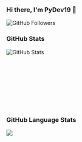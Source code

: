 ### Hi there, I'm PyDev19 👋

![GitHub Followers](https://img.shields.io/github/followers/PyDev19?style=social)

### GitHub Stats
<img align="left" alt="GitHub Stats" src="https://github-readme-stats-hwa9vez0v.vercel.app/api?username=PyDev19&show_icons=true&hide_border=true&theme=dark"/>

<br>
<br>
<br>
<br>
<br>
<br>
<br>
<br>
<br>

### GitHub Language Stats
<a href=""><img align="center" src="https://github-readme-stats-sigma-five.vercel.app/api/top-langs/?username=PyDev19&theme=react&line_height=40&hide=css"/></a>
